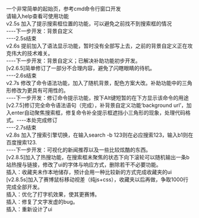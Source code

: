 一个非常简单的起始页，参考cmd命令行窗口开发<br />
请输入help查看可使用功能<br />
v2.5s 加入了提示搜索框位置的功能，可以避免之前找不到搜索框的情况<br />
      ----下一步开发：背景自定义<br />
      ----2.5s结束<br />
v2.6s 提前加入了语法显示功能，暂时没有全部写上去，之前的背景自定义正在攻克伟大的技术难关。<br />
      ----下一步开发：背景自定义；已解决补助功能初步开发。<br />
      [v2.6.5]简单修订了一部分不合理内容，避免了闪瞎眼睛的待机。<br />
      ----2.6s结束<br />
v2.7s 修改了命令语法功能，加入了随机背景，配色方案大改。补助功能中的三角形修改为更具有可用性的。<br />
      ----下一步开发：修订命令提示功能，按下Alt键短暂的在下方显示该命令的用途<br />
      [v2.7.5]修订完全命令语法语句（完成），补背景自定义功能‘background url’，加入enter自动聚焦搜索框，修复命令补全提示框遮挡小三角形的现象，处理代码格式。----本处完成修订<br />
      ----2.7s结束<br />
v2.8s 加入了搜索引擎切换，在输入search -b 123则在必应搜索123，输入b1则在百度搜索123.<br />
      ----下一步开发：可视化的新闻推荐以及一些比较炫酷的东西。<br />
      [v2.8.5]加入了热搜功能，在搜索框未聚焦的状态下向下滚轮可以随机输出一条b站热搜与链接，修改了ui的字体与响应方式，删除若干不必要功能。<br />
      插入：收藏夹未作本地储存，预计会用一种比较新的方式完成收藏夹的ui<br />
      [v2.8.5s]加入了赛博鼠标移动视差（纯js+css），收藏夹以后再做，争取1000行完成全部开发。<br />
      插入：优化了打字机效果，使其更赛博。<br />
      插入：修复了文字发虚的bug。<br />
      插入：重新设计了ui<br />
